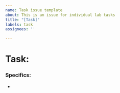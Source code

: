 ```yaml
---
name: Task issue template
about: This is an issue for individual lab tasks
title: "[Task]"
labels: task
assignees: ''

---
```


# Task: 
### Specifics:
-
